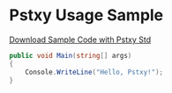 # Pstxy Usage Sample

[Download Sample Code with Pstxy Std](sample/readme.zip)

```csharp
public void Main(string[] args)
{
    Console.WriteLine("Hello, Pstxy!");
}
```
